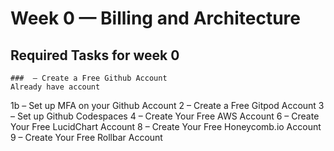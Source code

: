 # Week 0 — Billing and Architecture

  ##  Required Tasks for week 0
  
    ###  – Create a Free Github Account
    Already have account
  1b – Set up MFA on your Github Account
  2 – Create a Free Gitpod Account
  3 – Set up Github Codespaces
  4 – Create Your Free AWS Account
  6 – Create Your Free LucidChart Account
  8 – Create Your Free Honeycomb.io Account
  9 – Create Your Free Rollbar Account
